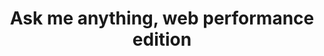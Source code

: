 ---
title: Ask me anything, web performance edition
description: Ask these web performance experts your questions on optimizing your web experiences.
hosts:
  - anniesullie
  - tunetheweb
  - rviscomi
  - patmeenan
  - philipwalton
primary_host:
  - philipwalton
event_date: 2022-08-18
event_time: 9AM PT
cal_link: "https://www.google.com/calendar/render?action=TEMPLATE&text=Ask+me+anything%2C+web+performance+edition&details=Ask+these+web+performance+experts+your+questions+on+optimizing+your+web+experiences.&location=Twitter+Spaces&dates=20220818T160000Z%2F20220818T170000Z"
tags: twitter-space
permalink: false
---